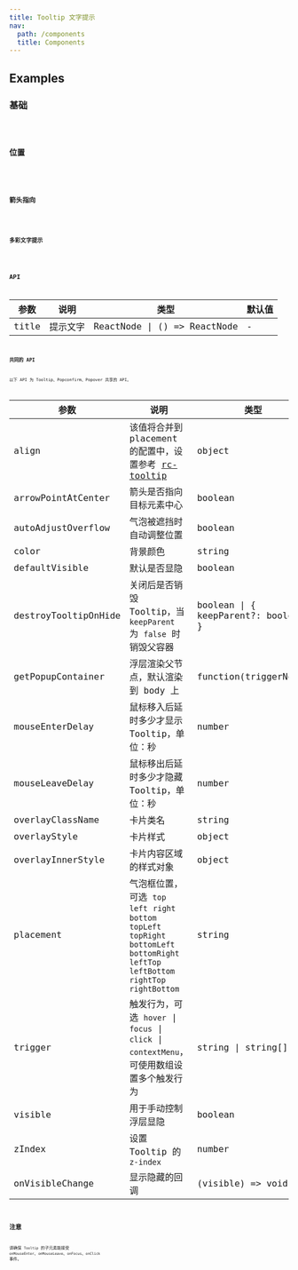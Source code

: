 ```yaml
---
title: Tooltip 文字提示
nav:
  path: /components
  title: Components
---
```


## Examples

### 基础

<code src='./demo/basic.tsx' />

### 位置

<code src='./demo/placement.tsx' />

### 箭头指向

<code src='./demo/arrow-point-at-center.tsx' />

### 多彩文字提示

<code src='./demo/colorful.tsx' />

## API

| 参数  | 说明     | 类型                         | 默认值 |
| ----- | -------- | ---------------------------- | ------ |
| title | 提示文字 | ReactNode \| () => ReactNode | -      |

### 共同的 API

以下 API 为 Tooltip、Popconfirm、Popover 共享的 API。

| 参数                 | 说明                                                                                                                                           | 类型                                | 默认值              |
| -------------------- | ---------------------------------------------------------------------------------------------------------------------------------------------- | ----------------------------------- | ------------------- |
| align                | 该值将合并到 placement 的配置中，设置参考 [rc-tooltip](https://github.com/react-component/tooltip)                                             | object                              | -                   |
| arrowPointAtCenter   | 箭头是否指向目标元素中心                                                                                                                       | boolean                             | false               |
| autoAdjustOverflow   | 气泡被遮挡时自动调整位置                                                                                                                       | boolean                             | true                |
| color                | 背景颜色                                                                                                                                       | string                              | -                   |
| defaultVisible       | 默认是否显隐                                                                                                                                   | boolean                             | false               |
| destroyTooltipOnHide | 关闭后是否销毁 Tooltip，当 `keepParent` 为 `false` 时销毁父容器                                                                                | boolean \| { keepParent?: boolean } | false               |
| getPopupContainer    | 浮层渲染父节点，默认渲染到 body 上                                                                                                             | function(triggerNode)               | () => document.body |
| mouseEnterDelay      | 鼠标移入后延时多少才显示 Tooltip，单位：秒                                                                                                     | number                              | 0.1                 |
| mouseLeaveDelay      | 鼠标移出后延时多少才隐藏 Tooltip，单位：秒                                                                                                     | number                              | 0.1                 |
| overlayClassName     | 卡片类名                                                                                                                                       | string                              | -                   |
| overlayStyle         | 卡片样式                                                                                                                                       | object                              | -                   |
| overlayInnerStyle    | 卡片内容区域的样式对象                                                                                                                         | object                              | -                   |
| placement            | 气泡框位置，可选 `top` `left` `right` `bottom` `topLeft` `topRight` `bottomLeft` `bottomRight` `leftTop` `leftBottom` `rightTop` `rightBottom` | string                              | `top`               |
| trigger              | 触发行为，可选 `hover` \| `focus` \| `click` \| `contextMenu`，可使用数组设置多个触发行为                                                      | string \| string\[]                 | `hover`             |
| visible              | 用于手动控制浮层显隐                                                                                                                           | boolean                             | false               |
| zIndex               | 设置 Tooltip 的 `z-index`                                                                                                                      | number                              | -                   |
| onVisibleChange      | 显示隐藏的回调                                                                                                                                 | (visible) => void                   | -                   |

## 注意

请确保 `Tooltip` 的子元素能接受 `onMouseEnter`、`onMouseLeave`、`onFocus`、`onClick` 事件。

<style>
[id^="components-tooltip-demo-placement"] {
  overflow: auto;
}

[id^="components-tooltip-demo-placement"] .whale-btn {
    width: 70px;
    padding: 0;
    text-align: center;
    margin-right: 8px;
    margin-bottom: 8px;
}

[id^="components-tooltip-demo-point"] .whale-btn {
    margin-right: 8px;
    margin-bottom: 8px;
}

[id^="components-tooltip-demo-colorful"] .whale-btn {
    margin-right: 8px;
    margin-bottom: 8px;
}
</style>
